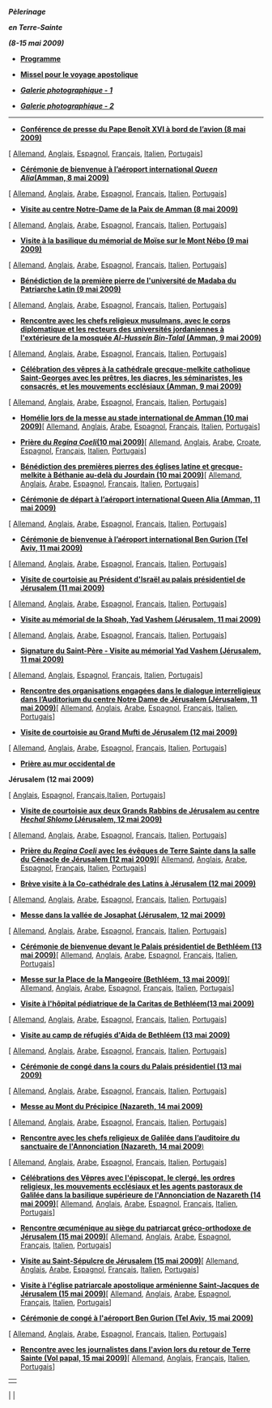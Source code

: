 ***Pèlerinage***

***en Terre-Sainte***

***(8-15 mai 2009)***

- **[Programme](/content/benedict-xvi/fr/travels/2009/documents/trav_ben-xvi_holy-land-program_20090508.html)**


- **[Missel pour le voyage apostolique](http://www.vatican.va/news_services/liturgy/libretti/2009/MessaleTerraSanta.pdf)**


- ***[Galerie photographique - 1](http://www.vatican.va/news_services/liturgy/photogallery/2009/20090512-1/index.html)***

- ***[Galerie photographique - 2](http://www.vatican.va/news_services/liturgy/photogallery/2009/20090512-2/index.html)***


* * *

- **[Conférence de presse du Pape Benoît XVI à bord de l’avion (8 mai 2009)](/content/benedict-xvi/fr/speeches/2009/may/documents/hf_ben-xvi_spe_20090508_terra-santa-interview.html)**

\[ [Allemand](/content/benedict-xvi/de/speeches/2009/may/documents/hf_ben-xvi_spe_20090508_terra-santa-interview.html), [Anglais](/content/benedict-xvi/en/speeches/2009/may/documents/hf_ben-xvi_spe_20090508_terra-santa-interview.html), [Espagnol](/content/benedict-xvi/es/speeches/2009/may/documents/hf_ben-xvi_spe_20090508_terra-santa-interview.html), [Français](/content/benedict-xvi/fr/speeches/2009/may/documents/hf_ben-xvi_spe_20090508_terra-santa-interview.html), [Italien](/content/benedict-xvi/it/speeches/2009/may/documents/hf_ben-xvi_spe_20090508_terra-santa-interview.html), [Portugais](/content/benedict-xvi/pt/speeches/2009/may/documents/hf_ben-xvi_spe_20090508_terra-santa-interview.html)\]


- **[Cérémonie de bienvenue à l’aéroport international *Queen Alia*(Amman, 8 mai 2009)](/content/benedict-xvi/fr/speeches/2009/may/documents/hf_ben-xvi_spe_20090508_welcome-amman.html)**

\[ [Allemand](/content/benedict-xvi/de/speeches/2009/may/documents/hf_ben-xvi_spe_20090508_welcome-amman.html), [Anglais](/content/benedict-xvi/en/speeches/2009/may/documents/hf_ben-xvi_spe_20090508_welcome-amman.html), [Arabe](/content/dam/benedict-xvi/pdfspeeches/2009/may/documents/hf_ben-xvi_spe_20090508_welcome-amman_ar.pdf), [Espagnol](/content/benedict-xvi/es/speeches/2009/may/documents/hf_ben-xvi_spe_20090508_welcome-amman.html), [Français](/content/benedict-xvi/fr/speeches/2009/may/documents/hf_ben-xvi_spe_20090508_welcome-amman.html), [Italien](/content/benedict-xvi/it/speeches/2009/may/documents/hf_ben-xvi_spe_20090508_welcome-amman.html), [Portugais](/content/benedict-xvi/pt/speeches/2009/may/documents/hf_ben-xvi_spe_20090508_welcome-amman.html)\]


- **[Visite au centre Notre-Dame de la Paix de Amman (8 mai 2009)](/content/benedict-xvi/fr/speeches/2009/may/documents/hf_ben-xvi_spe_20090508_regina-pacis.html)**

\[ [Allemand](/content/benedict-xvi/de/speeches/2009/may/documents/hf_ben-xvi_spe_20090508_regina-pacis.html), [Anglais](/content/benedict-xvi/en/speeches/2009/may/documents/hf_ben-xvi_spe_20090508_regina-pacis.html), [Arabe](/content/dam/benedict-xvi/pdfspeeches/2009/may/documents/hf_ben-xvi_spe_20090508_regina-pacis_ar.pdf), [Espagnol](/content/benedict-xvi/es/speeches/2009/may/documents/hf_ben-xvi_spe_20090508_regina-pacis.html), [Français](/content/benedict-xvi/fr/speeches/2009/may/documents/hf_ben-xvi_spe_20090508_regina-pacis.html), [Italien](/content/benedict-xvi/it/speeches/2009/may/documents/hf_ben-xvi_spe_20090508_regina-pacis.html), [Portugais](/content/benedict-xvi/pt/speeches/2009/may/documents/hf_ben-xvi_spe_20090508_regina-pacis.html)\]


- **[Visite à la basilique du mémorial de Moïse sur le Mont Nébo (9 mai 2009)](/content/benedict-xvi/fr/speeches/2009/may/documents/hf_ben-xvi_spe_20090509_memoriale-mose.html)**

\[ [Allemand](/content/benedict-xvi/de/speeches/2009/may/documents/hf_ben-xvi_spe_20090509_memoriale-mose.html), [Anglais](/content/benedict-xvi/en/speeches/2009/may/documents/hf_ben-xvi_spe_20090509_memoriale-mose.html), [Arabe](/content/dam/benedict-xvi/pdfspeeches/2009/may/documents/hf_ben-xvi_spe_20090509_memoriale-mose_ar.pdf), [Espagnol](/content/benedict-xvi/es/speeches/2009/may/documents/hf_ben-xvi_spe_20090509_memoriale-mose.html), [Français](/content/benedict-xvi/fr/speeches/2009/may/documents/hf_ben-xvi_spe_20090509_memoriale-mose.html), [Italien](/content/benedict-xvi/it/speeches/2009/may/documents/hf_ben-xvi_spe_20090509_memoriale-mose.html), [Portugais](/content/benedict-xvi/pt/speeches/2009/may/documents/hf_ben-xvi_spe_20090509_memoriale-mose.html)\]


- **[Bénédiction de la première pierre de l'université de Madaba du Patriarche Latin (9 mai 2009)](/content/benedict-xvi/fr/speeches/2009/may/documents/hf_ben-xvi_spe_20090509_pietra-madaba.html)**

\[ [Allemand](/content/benedict-xvi/de/speeches/2009/may/documents/hf_ben-xvi_spe_20090509_pietra-madaba.html), [Anglais](/content/benedict-xvi/en/speeches/2009/may/documents/hf_ben-xvi_spe_20090509_pietra-madaba.html), [Arabe](/content/dam/benedict-xvi/pdfspeeches/2009/may/documents/hf_ben-xvi_spe_20090509_pietra-madaba_ar.pdf), [Espagnol](/content/benedict-xvi/es/speeches/2009/may/documents/hf_ben-xvi_spe_20090509_pietra-madaba.html), [Français](/content/benedict-xvi/fr/speeches/2009/may/documents/hf_ben-xvi_spe_20090509_pietra-madaba.html), [Italien](/content/benedict-xvi/it/speeches/2009/may/documents/hf_ben-xvi_spe_20090509_pietra-madaba.html), [Portugais](/content/benedict-xvi/pt/speeches/2009/may/documents/hf_ben-xvi_spe_20090509_pietra-madaba.html)\]


- **[Rencontre avec les chefs religieux musulmans, avec le corps diplomatique et les recteurs des universités jordaniennes à l'extérieure de la mosquée *Al-Hussein Bin-Talal* (Amman, 9 mai 2009)](/content/benedict-xvi/fr/speeches/2009/may/documents/hf_ben-xvi_spe_20090509_capi-musulmani.html)**

\[ [Allemand](/content/benedict-xvi/de/speeches/2009/may/documents/hf_ben-xvi_spe_20090509_capi-musulmani.html), [Anglais](/content/benedict-xvi/en/speeches/2009/may/documents/hf_ben-xvi_spe_20090509_capi-musulmani.html), [Arabe](/content/dam/benedict-xvi/pdfspeeches/2009/may/documents/hf_ben-xvi_spe_20090509_capi-musulmani_ar.pdf), [Espagnol](/content/benedict-xvi/es/speeches/2009/may/documents/hf_ben-xvi_spe_20090509_capi-musulmani.html), [Français](/content/benedict-xvi/fr/speeches/2009/may/documents/hf_ben-xvi_spe_20090509_capi-musulmani.html), [Italien](/content/benedict-xvi/it/speeches/2009/may/documents/hf_ben-xvi_spe_20090509_capi-musulmani.html), [Portugais](/content/benedict-xvi/pt/speeches/2009/may/documents/hf_ben-xvi_spe_20090509_capi-musulmani.html)\]


- **[Célébration des vêpres à la cathédrale grecque-melkite catholique Saint-Georges avec les prêtres, les diacres, les séminaristes, les consacrés, et les mouvements ecclésiaux (Amman, 9 mai 2009)](/content/benedict-xvi/fr/homilies/2009/documents/hf_ben-xvi_hom_20090509_vespri-amman.html)**

\[ [Allemand](/content/benedict-xvi/de/homilies/2009/documents/hf_ben-xvi_hom_20090509_vespri-amman.html), [Anglais](/content/benedict-xvi/en/homilies/2009/documents/hf_ben-xvi_hom_20090509_vespri-amman.html), [Arabe](/content/dam/benedict-xvi/pdfhomilies/2009/documents/hf_ben-xvi_hom_20090509_vespri-amman_ar.pdf), [Espagnol](/content/benedict-xvi/es/homilies/2009/documents/hf_ben-xvi_hom_20090509_vespri-amman.html), [Français](/content/benedict-xvi/fr/homilies/2009/documents/hf_ben-xvi_hom_20090509_vespri-amman.html), [Italien](/content/benedict-xvi/it/homilies/2009/documents/hf_ben-xvi_hom_20090509_vespri-amman.html), [Portugais](/content/benedict-xvi/pt/homilies/2009/documents/hf_ben-xvi_hom_20090509_vespri-amman.html)\]


- **[Homélie lors de la messe au stade international de Amman (10 mai 2009)](/content/benedict-xvi/fr/homilies/2009/documents/hf_ben-xvi_hom_20090510_intern-stadium.html)**\[ [Allemand](/content/benedict-xvi/de/homilies/2009/documents/hf_ben-xvi_hom_20090510_intern-stadium.html), [Anglais](/content/benedict-xvi/en/homilies/2009/documents/hf_ben-xvi_hom_20090510_intern-stadium.html), [Arabe](/content/dam/benedict-xvi/pdfhomilies/2009/documents/hf_ben-xvi_hom_20090510_intern-stadium_ar.pdf), [Espagnol](/content/benedict-xvi/es/homilies/2009/documents/hf_ben-xvi_hom_20090510_intern-stadium.html), [Français](/content/benedict-xvi/fr/homilies/2009/documents/hf_ben-xvi_hom_20090510_intern-stadium.html), [Italien](/content/benedict-xvi/it/homilies/2009/documents/hf_ben-xvi_hom_20090510_intern-stadium.html), [Portugais](/content/benedict-xvi/pt/homilies/2009/documents/hf_ben-xvi_hom_20090510_intern-stadium.html)\]


- **[Prière du *Regina Coeli*(10 mai 2009)](/content/benedict-xvi/fr/angelus/2009/documents/hf_ben-xvi_reg_20090510_amman.html)**\[ [Allemand](/content/benedict-xvi/de/angelus/2009/documents/hf_ben-xvi_reg_20090510_amman.html), [Anglais](/content/benedict-xvi/en/angelus/2009/documents/hf_ben-xvi_reg_20090510_amman.html), [Arabe](/content/dam/benedict-xvi/pdfangelus/2009/documents/hf_ben-xvi_reg_20090510_amman_ar.pdf), [Croate](/content/benedict-xvi/hr/angelus/2009/documents/hf_ben-xvi_reg_20090510_amman.html), [Espagnol](/content/benedict-xvi/es/angelus/2009/documents/hf_ben-xvi_reg_20090510_amman.html), [Français](/content/benedict-xvi/fr/angelus/2009/documents/hf_ben-xvi_reg_20090510_amman.html), [Italien](/content/benedict-xvi/it/angelus/2009/documents/hf_ben-xvi_reg_20090510_amman.html), [Portugais](/content/benedict-xvi/pt/angelus/2009/documents/hf_ben-xvi_reg_20090510_amman.html)\]


- **[Bénédiction des premières pierres des églises latine et grecque-melkite à Béthanie au-delà du Jourdain (10 mai 2009)](/content/benedict-xvi/fr/speeches/2009/may/documents/hf_ben-xvi_spe_20090510_bethany.html)**\[ [Allemand](/content/benedict-xvi/de/speeches/2009/may/documents/hf_ben-xvi_spe_20090510_bethany.html), [Anglais](/content/benedict-xvi/en/speeches/2009/may/documents/hf_ben-xvi_spe_20090510_bethany.html), [Arabe](/content/dam/benedict-xvi/pdfspeeches/2009/may/documents/hf_ben-xvi_spe_20090510_bethany_ar.pdf), [Espagnol](/content/benedict-xvi/es/speeches/2009/may/documents/hf_ben-xvi_spe_20090510_bethany.html), [Français](/content/benedict-xvi/fr/speeches/2009/may/documents/hf_ben-xvi_spe_20090510_bethany.html), [Italien](/content/benedict-xvi/it/speeches/2009/may/documents/hf_ben-xvi_spe_20090510_bethany.html), [Portugais](/content/benedict-xvi/pt/speeches/2009/may/documents/hf_ben-xvi_spe_20090510_bethany.html)\]


- **[Cérémonie de départ à l’aéroport international Queen Alia (Amman, 11 mai 2009)](/content/benedict-xvi/fr/speeches/2009/may/documents/hf_ben-xvi_spe_20090511_farewell-amman.html)**

\[ [Allemand](/content/benedict-xvi/de/speeches/2009/may/documents/hf_ben-xvi_spe_20090511_farewell-amman.html), [Anglais](/content/benedict-xvi/en/speeches/2009/may/documents/hf_ben-xvi_spe_20090511_farewell-amman.html), [Arabe](/content/dam/benedict-xvi/pdfspeeches/2009/may/documents/hf_ben-xvi_spe_20090511_farewell-amman_ar.pdf), [Espagnol](/content/benedict-xvi/es/speeches/2009/may/documents/hf_ben-xvi_spe_20090511_farewell-amman.html), [Français](/content/benedict-xvi/fr/speeches/2009/may/documents/hf_ben-xvi_spe_20090511_farewell-amman.html), [Italien](/content/benedict-xvi/it/speeches/2009/may/documents/hf_ben-xvi_spe_20090511_farewell-amman.html), [Portugais](/content/benedict-xvi/pt/speeches/2009/may/documents/hf_ben-xvi_spe_20090511_farewell-amman.html)\]


- **[Cérémonie de bienvenue à l’aéroport international Ben Gurion (Tel Aviv, 11 mai 2009)](/content/benedict-xvi/fr/speeches/2009/may/documents/hf_ben-xvi_spe_20090511_welcome-tel-aviv.html)**

\[ [Allemand](/content/benedict-xvi/de/speeches/2009/may/documents/hf_ben-xvi_spe_20090511_welcome-tel-aviv.html), [Anglais](/content/benedict-xvi/en/speeches/2009/may/documents/hf_ben-xvi_spe_20090511_welcome-tel-aviv.html), [Arabe](/content/dam/benedict-xvi/pdfspeeches/2009/may/documents/hf_ben-xvi_spe_20090511_welcome-tel-aviv_ar.pdf), [Espagnol](/content/benedict-xvi/es/speeches/2009/may/documents/hf_ben-xvi_spe_20090511_welcome-tel-aviv.html), [Français](/content/benedict-xvi/fr/speeches/2009/may/documents/hf_ben-xvi_spe_20090511_welcome-tel-aviv.html), [Italien](/content/benedict-xvi/it/speeches/2009/may/documents/hf_ben-xvi_spe_20090511_welcome-tel-aviv.html), [Portugais](/content/benedict-xvi/pt/speeches/2009/may/documents/hf_ben-xvi_spe_20090511_welcome-tel-aviv.html)\]


- **[Visite de courtoisie au Président d'Israël au palais présidentiel de Jérusalem (11 mai 2009)](/content/benedict-xvi/fr/speeches/2009/may/documents/hf_ben-xvi_spe_20090511_presidente-israele.html)**

\[ [Allemand](/content/benedict-xvi/de/speeches/2009/may/documents/hf_ben-xvi_spe_20090511_presidente-israele.html), [Anglais](/content/benedict-xvi/en/speeches/2009/may/documents/hf_ben-xvi_spe_20090511_presidente-israele.html), [Arabe](/content/dam/benedict-xvi/pdfspeeches/2009/may/documents/hf_ben-xvi_spe_20090511_presidente-israele_ar.pdf), [Espagnol](/content/benedict-xvi/es/speeches/2009/may/documents/hf_ben-xvi_spe_20090511_presidente-israele.html), [Français](/content/benedict-xvi/fr/speeches/2009/may/documents/hf_ben-xvi_spe_20090511_presidente-israele.html), [Italien](/content/benedict-xvi/it/speeches/2009/may/documents/hf_ben-xvi_spe_20090511_presidente-israele.html), [Portugais](/content/benedict-xvi/pt/speeches/2009/may/documents/hf_ben-xvi_spe_20090511_presidente-israele.html)\]


- **[Visite au mémorial de la Shoah, Yad Vashem (Jérusalem, 11 mai 2009)](/content/benedict-xvi/fr/speeches/2009/may/documents/hf_ben-xvi_spe_20090511_yad-vashem.html)**

\[ [Allemand](/content/benedict-xvi/de/speeches/2009/may/documents/hf_ben-xvi_spe_20090511_yad-vashem.html), [Anglais](/content/benedict-xvi/en/speeches/2009/may/documents/hf_ben-xvi_spe_20090511_yad-vashem.html), [Arabe](/content/dam/benedict-xvi/pdfspeeches/2009/may/documents/hf_ben-xvi_spe_20090511_yad-vashem_ar.pdf), [Espagnol](/content/benedict-xvi/es/speeches/2009/may/documents/hf_ben-xvi_spe_20090511_yad-vashem.html), [Français](/content/benedict-xvi/fr/speeches/2009/may/documents/hf_ben-xvi_spe_20090511_yad-vashem.html), [Italien](/content/benedict-xvi/it/speeches/2009/may/documents/hf_ben-xvi_spe_20090511_yad-vashem.html), [Portugais](/content/benedict-xvi/pt/speeches/2009/may/documents/hf_ben-xvi_spe_20090511_yad-vashem.html)\]


- **[Signature du Saint-Père - Visite au mémorial Yad Vashem (Jérusalem, 11 mai 2009)](/content/benedict-xvi/fr/speeches/2009/may/documents/hf_ben-xvi_spe_20090511_firma-yad-vashem.html)**

\[ [Allemand](/content/benedict-xvi/de/speeches/2009/may/documents/hf_ben-xvi_spe_20090511_firma-yad-vashem.html), [Anglais](/content/benedict-xvi/en/speeches/2009/may/documents/hf_ben-xvi_spe_20090511_firma-yad-vashem.html), [Espagnol](/content/benedict-xvi/es/speeches/2009/may/documents/hf_ben-xvi_spe_20090511_firma-yad-vashem.html), [Français](/content/benedict-xvi/fr/speeches/2009/may/documents/hf_ben-xvi_spe_20090511_firma-yad-vashem.html), [Italien](/content/benedict-xvi/it/speeches/2009/may/documents/hf_ben-xvi_spe_20090511_firma-yad-vashem.html), [Portugais](/content/benedict-xvi/pt/speeches/2009/may/documents/hf_ben-xvi_spe_20090511_firma-yad-vashem.html)\]


- **[Rencontre des organisations engagées dans le dialogue interreligieux dans l’Auditorium du centre Notre Dame de Jérusalem (Jérusalem, 11 mai 2009)](/content/benedict-xvi/fr/speeches/2009/may/documents/hf_ben-xvi_spe_20090511_dialogo-interreligioso.html)**\[ [Allemand](/content/benedict-xvi/de/speeches/2009/may/documents/hf_ben-xvi_spe_20090511_dialogo-interreligioso.html), [Anglais](/content/benedict-xvi/en/speeches/2009/may/documents/hf_ben-xvi_spe_20090511_dialogo-interreligioso.html), [Arabe](/content/dam/benedict-xvi/pdfspeeches/2009/may/documents/hf_ben-xvi_spe_20090511_dialogo-interreligioso_ar.pdf), [Espagnol](/content/benedict-xvi/es/speeches/2009/may/documents/hf_ben-xvi_spe_20090511_dialogo-interreligioso.html), [Français](/content/benedict-xvi/fr/speeches/2009/may/documents/hf_ben-xvi_spe_20090511_dialogo-interreligioso.html), [Italien](/content/benedict-xvi/it/speeches/2009/may/documents/hf_ben-xvi_spe_20090511_dialogo-interreligioso.html), [Portugais](/content/benedict-xvi/pt/speeches/2009/may/documents/hf_ben-xvi_spe_20090511_dialogo-interreligioso.html)\]


- **[Visite de courtoisie au Grand Mufti de Jérusalem (12 mai 2009)](/content/benedict-xvi/fr/speeches/2009/may/documents/hf_ben-xvi_spe_20090512_gran-mufti.html)**

\[ [Allemand](/content/benedict-xvi/de/speeches/2009/may/documents/hf_ben-xvi_spe_20090512_gran-mufti.html), [Anglais](/content/benedict-xvi/en/speeches/2009/may/documents/hf_ben-xvi_spe_20090512_gran-mufti.html), [Arabe](/content/dam/benedict-xvi/pdfspeeches/2009/may/documents/hf_ben-xvi_spe_20090512_gran-mufti_ar.pdf), [Espagnol](/content/benedict-xvi/es/speeches/2009/may/documents/hf_ben-xvi_spe_20090512_gran-mufti.html), [Français](/content/benedict-xvi/fr/speeches/2009/may/documents/hf_ben-xvi_spe_20090512_gran-mufti.html), [Italien](/content/benedict-xvi/it/speeches/2009/may/documents/hf_ben-xvi_spe_20090512_gran-mufti.html), [Portugais](/content/benedict-xvi/pt/speeches/2009/may/documents/hf_ben-xvi_spe_20090512_gran-mufti.html)\]


- [**Prière au mur occidental de**](/content/benedict-xvi/fr/speeches/2009/may/documents/hf_ben-xvi_spe_20090512_prayer-wall.html)


**Jérusalem (12 mai 2009)**

\[ [Anglais](/content/benedict-xvi/en/speeches/2009/may/documents/hf_ben-xvi_spe_20090512_prayer-wall.html), [Espagnol](/content/benedict-xvi/es/speeches/2009/may/documents/hf_ben-xvi_spe_20090512_prayer-wall.html), [Français](/content/benedict-xvi/fr/speeches/2009/may/documents/hf_ben-xvi_spe_20090512_prayer-wall.html),[Italien](/content/benedict-xvi/it/speeches/2009/may/documents/hf_ben-xvi_spe_20090512_prayer-wall.html), [Portugais](/content/benedict-xvi/pt/speeches/2009/may/documents/hf_ben-xvi_spe_20090512_prayer-wall.html)\]

- **[Visite de courtoisie aux deux Grands Rabbins de Jérusalem au centre *Hechal Shlomo* (Jérusalem, 12 mai 2009)](/content/benedict-xvi/fr/speeches/2009/may/documents/hf_ben-xvi_spe_20090512_rabbini.html)**

\[ [Allemand](/content/benedict-xvi/de/speeches/2009/may/documents/hf_ben-xvi_spe_20090512_rabbini.html), [Anglais](/content/benedict-xvi/en/speeches/2009/may/documents/hf_ben-xvi_spe_20090512_rabbini.html), [Arabe](/content/dam/benedict-xvi/pdfspeeches/2009/may/documents/hf_ben-xvi_spe_20090512_rabbini_ar.pdf), [Espagnol](/content/benedict-xvi/es/speeches/2009/may/documents/hf_ben-xvi_spe_20090512_rabbini.html), [Français](/content/benedict-xvi/fr/speeches/2009/may/documents/hf_ben-xvi_spe_20090512_rabbini.html), [Italien](/content/benedict-xvi/it/speeches/2009/may/documents/hf_ben-xvi_spe_20090512_rabbini.html), [Portugais](/content/benedict-xvi/pt/speeches/2009/may/documents/hf_ben-xvi_spe_20090512_rabbini.html)\]


- **[Prière du *Regina Coeli* avec les évêques de Terre Sainte dans la salle du Cénacle de Jérusalem (12 mai 2009)](/content/benedict-xvi/fr/angelus/2009/documents/hf_ben-xvi_reg_20090512_gerusalemme.html)**\[ [Allemand](/content/benedict-xvi/de/angelus/2009/documents/hf_ben-xvi_reg_20090512_gerusalemme.html), [Anglais](/content/benedict-xvi/en/angelus/2009/documents/hf_ben-xvi_reg_20090512_gerusalemme.html), [Arabe](/content/dam/benedict-xvi/pdfangelus/2009/documents/hf_ben-xvi_reg_20090512_gerusalemme_ar.pdf), [Espagnol](/content/benedict-xvi/es/angelus/2009/documents/hf_ben-xvi_reg_20090512_gerusalemme.html), [Français](/content/benedict-xvi/fr/angelus/2009/documents/hf_ben-xvi_reg_20090512_gerusalemme.html), [Italien](/content/benedict-xvi/it/angelus/2009/documents/hf_ben-xvi_reg_20090512_gerusalemme.html), [Portugais](/content/benedict-xvi/pt/angelus/2009/documents/hf_ben-xvi_reg_20090512_gerusalemme.html)\]


- **[Brève visite à la Co-cathédrale des Latins à Jérusalem (12 mai 2009)](/content/benedict-xvi/fr/speeches/2009/may/documents/hf_ben-xvi_spe_20090512_concatt-latini.html)**

\[ [Allemand](/content/benedict-xvi/de/speeches/2009/may/documents/hf_ben-xvi_spe_20090512_concatt-latini.html), [Anglais](/content/benedict-xvi/en/speeches/2009/may/documents/hf_ben-xvi_spe_20090512_concatt-latini.html), [Arabe](/content/dam/benedict-xvi/pdfspeeches/2009/may/documents/hf_ben-xvi_spe_20090512_concatt-latini_ar.pdf), [Espagnol](/content/benedict-xvi/es/speeches/2009/may/documents/hf_ben-xvi_spe_20090512_concatt-latini.html), [Français](/content/benedict-xvi/fr/speeches/2009/may/documents/hf_ben-xvi_spe_20090512_concatt-latini.html), [Italien](/content/benedict-xvi/it/speeches/2009/may/documents/hf_ben-xvi_spe_20090512_concatt-latini.html), [Portugais](/content/benedict-xvi/pt/speeches/2009/may/documents/hf_ben-xvi_spe_20090512_concatt-latini.html)\]


- **[Messe dans la vallée de Josaphat (Jérusalem, 12 mai 2009)](/content/benedict-xvi/fr/homilies/2009/documents/hf_ben-xvi_hom_20090512_josafat-valley.html)**

\[ [Allemand](/content/benedict-xvi/de/homilies/2009/documents/hf_ben-xvi_hom_20090512_josafat-valley.html), [Anglais](/content/benedict-xvi/en/homilies/2009/documents/hf_ben-xvi_hom_20090512_josafat-valley.html), [Arabe](/content/dam/benedict-xvi/pdfhomilies/2009/documents/hf_ben-xvi_hom_20090512_josafat-valley_ar.pdf), [Espagnol](/content/benedict-xvi/es/homilies/2009/documents/hf_ben-xvi_hom_20090512_josafat-valley.html), [Français](/content/benedict-xvi/fr/homilies/2009/documents/hf_ben-xvi_hom_20090512_josafat-valley.html), [Italien](/content/benedict-xvi/it/homilies/2009/documents/hf_ben-xvi_hom_20090512_josafat-valley.html), [Portugais](/content/benedict-xvi/pt/homilies/2009/documents/hf_ben-xvi_hom_20090512_josafat-valley.html)\]


- **[Cérémonie de bienvenue devant le Palais présidentiel de Bethléem (13 mai 2009)](/content/benedict-xvi/fr/speeches/2009/may/documents/hf_ben-xvi_spe_20090513_welcome-betlemme.html)**\[ [Allemand](/content/benedict-xvi/de/speeches/2009/may/documents/hf_ben-xvi_spe_20090513_welcome-betlemme.html), [Anglais](/content/benedict-xvi/en/speeches/2009/may/documents/hf_ben-xvi_spe_20090513_welcome-betlemme.html), [Arabe](/content/dam/benedict-xvi/pdfspeeches/2009/may/documents/hf_ben-xvi_spe_20090513_welcome-betlemme_ar.pdf), [Espagnol](/content/benedict-xvi/es/speeches/2009/may/documents/hf_ben-xvi_spe_20090513_welcome-betlemme.html), [Français](/content/benedict-xvi/fr/speeches/2009/may/documents/hf_ben-xvi_spe_20090513_welcome-betlemme.html), [Italien](/content/benedict-xvi/it/speeches/2009/may/documents/hf_ben-xvi_spe_20090513_welcome-betlemme.html), [Portugais](/content/benedict-xvi/pt/speeches/2009/may/documents/hf_ben-xvi_spe_20090513_welcome-betlemme.html)\]


- **[Messe sur la Place de la Mangeoire (Bethléem, 13 mai 2009)](/content/benedict-xvi/fr/homilies/2009/documents/hf_ben-xvi_hom_20090513_mangiatoia.html)**\[ [Allemand](/content/benedict-xvi/de/homilies/2009/documents/hf_ben-xvi_hom_20090513_mangiatoia.html), [Anglais](/content/benedict-xvi/en/homilies/2009/documents/hf_ben-xvi_hom_20090513_mangiatoia.html), [Arabe](/content/dam/benedict-xvi/pdfhomilies/2009/documents/hf_ben-xvi_hom_20090513_mangiatoia_ar.pdf), [Espagnol](/content/benedict-xvi/es/homilies/2009/documents/hf_ben-xvi_hom_20090513_mangiatoia.html), [Français](/content/benedict-xvi/fr/homilies/2009/documents/hf_ben-xvi_hom_20090513_mangiatoia.html), [Italien](/content/benedict-xvi/it/homilies/2009/documents/hf_ben-xvi_hom_20090513_mangiatoia.html), [Portugais](/content/benedict-xvi/pt/homilies/2009/documents/hf_ben-xvi_hom_20090513_mangiatoia.html)\]


- **[Visite à l'hôpital pédiatrique de la Caritas de Bethléem(13 mai 2009)](/content/benedict-xvi/fr/speeches/2009/may/documents/hf_ben-xvi_spe_20090513_baby-hospital.html)**

\[ [Allemand](/content/benedict-xvi/de/speeches/2009/may/documents/hf_ben-xvi_spe_20090513_baby-hospital.html), [Anglais](/content/benedict-xvi/en/speeches/2009/may/documents/hf_ben-xvi_spe_20090513_baby-hospital.html), [Arabe](http://www.vatican.va/holy_father/benedict_xvi/speeches/2009/may/documents/hf_ben-xvi_spe_20090513_baby-hospital_ar.pdf), [Espagnol](/content/benedict-xvi/es/speeches/2009/may/documents/hf_ben-xvi_spe_20090513_baby-hospital.html), [Français](/content/benedict-xvi/fr/speeches/2009/may/documents/hf_ben-xvi_spe_20090513_baby-hospital.html), [Italien](/content/benedict-xvi/it/speeches/2009/may/documents/hf_ben-xvi_spe_20090513_baby-hospital.html), [Portugais](/content/benedict-xvi/pt/speeches/2009/may/documents/hf_ben-xvi_spe_20090513_baby-hospital.html)\]


- **[Visite au camp de réfugiés d'Aida de Bethléem (13 mai 2009)](/content/benedict-xvi/fr/speeches/2009/may/documents/hf_ben-xvi_spe_20090513_aida-refugee-camp.html)**

\[ [Allemand](/content/benedict-xvi/de/speeches/2009/may/documents/hf_ben-xvi_spe_20090513_aida-refugee-camp.html), [Anglais](/content/benedict-xvi/en/speeches/2009/may/documents/hf_ben-xvi_spe_20090513_aida-refugee-camp.html), [Arabe](http://www.vatican.va/holy_father/benedict_xvi/speeches/2009/may/documents/hf_ben-xvi_spe_20090513_aida-refugee-camp_ar.pdf), [Espagnol](/content/benedict-xvi/es/speeches/2009/may/documents/hf_ben-xvi_spe_20090513_aida-refugee-camp.html), [Français](/content/benedict-xvi/fr/speeches/2009/may/documents/hf_ben-xvi_spe_20090513_aida-refugee-camp.html), [Italien](/content/benedict-xvi/it/speeches/2009/may/documents/hf_ben-xvi_spe_20090513_aida-refugee-camp.html), [Portugais](/content/benedict-xvi/pt/speeches/2009/may/documents/hf_ben-xvi_spe_20090513_aida-refugee-camp.html)\]


- **[Cérémonie de congé dans la cours du Palais présidentiel (13 mai 2009)](/content/benedict-xvi/fr/speeches/2009/may/documents/hf_ben-xvi_spe_20090513_farewell-betlemme.html)**

\[ [Allemand](/content/benedict-xvi/de/speeches/2009/may/documents/hf_ben-xvi_spe_20090513_farewell-betlemme.html), [Anglais](/content/benedict-xvi/en/speeches/2009/may/documents/hf_ben-xvi_spe_20090513_farewell-betlemme.html), [Arabe](http://www.vatican.va/holy_father/benedict_xvi/speeches/2009/may/documents/hf_ben-xvi_spe_20090513_farewell-betlemme_ar.pdf), [Espagnol](/content/benedict-xvi/es/speeches/2009/may/documents/hf_ben-xvi_spe_20090513_farewell-betlemme.html), [Français](/content/benedict-xvi/fr/speeches/2009/may/documents/hf_ben-xvi_spe_20090513_farewell-betlemme.html), [Italien](/content/benedict-xvi/it/speeches/2009/may/documents/hf_ben-xvi_spe_20090513_farewell-betlemme.html), [Portugais](/content/benedict-xvi/pt/speeches/2009/may/documents/hf_ben-xvi_spe_20090513_farewell-betlemme.html)\]


- **[Messe au Mont du Précipice (Nazareth, 14 mai 2009)](/content/benedict-xvi/fr/homilies/2009/documents/hf_ben-xvi_hom_20090514_precipizio.html)**

\[ [Allemand](/content/benedict-xvi/de/homilies/2009/documents/hf_ben-xvi_hom_20090514_precipizio.html), [Anglais](/content/benedict-xvi/en/homilies/2009/documents/hf_ben-xvi_hom_20090514_precipizio.html), [Arabe](/content/dam/benedict-xvi/pdfhomilies/2009/documents/hf_ben-xvi_hom_20090514_precipizio_ar.pdf), [Espagnol](/content/benedict-xvi/es/homilies/2009/documents/hf_ben-xvi_hom_20090514_precipizio.html), [Français](/content/benedict-xvi/fr/homilies/2009/documents/hf_ben-xvi_hom_20090514_precipizio.html), [Italien](/content/benedict-xvi/it/homilies/2009/documents/hf_ben-xvi_hom_20090514_precipizio.html), [Portugais](/content/benedict-xvi/pt/homilies/2009/documents/hf_ben-xvi_hom_20090514_precipizio.html)\]


- [**Rencontre avec les chefs religieux de Galilée dans l’auditoire du sanctuaire de l'Annonciation (Nazareth, 14 mai 2009**)](/content/benedict-xvi/fr/speeches/2009/may/documents/hf_ben-xvi_spe_20090514_capi-galilea.html)

\[ [Allemand](/content/benedict-xvi/de/speeches/2009/may/documents/hf_ben-xvi_spe_20090514_capi-galilea.html), [Anglais](/content/benedict-xvi/en/speeches/2009/may/documents/hf_ben-xvi_spe_20090514_capi-galilea.html), [Arabe](/content/dam/benedict-xvi/pdfspeeches/2009/may/documents/hf_ben-xvi_spe_20090514_capi-galilea_ar.pdf), [Espagnol](/content/benedict-xvi/es/speeches/2009/may/documents/hf_ben-xvi_spe_20090514_capi-galilea.html), [Français](/content/benedict-xvi/fr/speeches/2009/may/documents/hf_ben-xvi_spe_20090514_capi-galilea.html), [Italien](/content/benedict-xvi/it/speeches/2009/may/documents/hf_ben-xvi_spe_20090514_capi-galilea.html), [Portugais](/content/benedict-xvi/pt/speeches/2009/may/documents/hf_ben-xvi_spe_20090514_capi-galilea.html)\]


- **[Célébrations des Vêpres avec l'épiscopat, le clergé, les ordres religieux, les mouvements ecclésiaux et les agents pastoraux de Galilée dans la basilique supérieure de l'Annonciation de Nazareth (14 mai 2009)](/content/benedict-xvi/fr/homilies/2009/documents/hf_ben-xvi_hom_20090514_vespri-nazareth.html)**\[ [Allemand](/content/benedict-xvi/de/homilies/2009/documents/hf_ben-xvi_hom_20090514_vespri-nazareth.html), [Anglais](/content/benedict-xvi/en/homilies/2009/documents/hf_ben-xvi_hom_20090514_vespri-nazareth.html), [Arabe](/content/dam/benedict-xvi/pdfhomilies/2009/documents/hf_ben-xvi_hom_20090514_vespri-nazareth_ar.pdf), [Espagnol](/content/benedict-xvi/es/homilies/2009/documents/hf_ben-xvi_hom_20090514_vespri-nazareth.html), [Français](/content/benedict-xvi/fr/homilies/2009/documents/hf_ben-xvi_hom_20090514_vespri-nazareth.html), [Italien](/content/benedict-xvi/it/homilies/2009/documents/hf_ben-xvi_hom_20090514_vespri-nazareth.html), [Portugais](/content/benedict-xvi/pt/homilies/2009/documents/hf_ben-xvi_hom_20090514_vespri-nazareth.html)\]


- **[Rencontre œcuménique au siège du patriarcat gréco-orthodoxe de Jérusalem (15 mai 2009)](/content/benedict-xvi/fr/speeches/2009/may/documents/hf_ben-xvi_spe_20090515_incontro-ecumenico.html)**\[ [Allemand](/content/benedict-xvi/de/speeches/2009/may/documents/hf_ben-xvi_spe_20090515_incontro-ecumenico.html), [Anglais](/content/benedict-xvi/en/speeches/2009/may/documents/hf_ben-xvi_spe_20090515_incontro-ecumenico.html), [Arabe](http://www.vatican.va/holy_father/benedict_xvi/speeches/2009/may/documents/hf_ben-xvi_spe_20090515_incontro-ecumenico_ar.pdf), [Espagnol](/content/benedict-xvi/es/speeches/2009/may/documents/hf_ben-xvi_spe_20090515_incontro-ecumenico.html), [Français](/content/benedict-xvi/fr/speeches/2009/may/documents/hf_ben-xvi_spe_20090515_incontro-ecumenico.html), [Italien](/content/benedict-xvi/it/speeches/2009/may/documents/hf_ben-xvi_spe_20090515_incontro-ecumenico.html), [Portugais](/content/benedict-xvi/pt/speeches/2009/may/documents/hf_ben-xvi_spe_20090515_incontro-ecumenico.html)\]


- **[Visite au Saint-Sépulcre de Jérusalem (15 mai 2009)](/content/benedict-xvi/fr/speeches/2009/may/documents/hf_ben-xvi_spe_20090515_santo-sepolcro.html)**\[ [Allemand](/content/benedict-xvi/de/speeches/2009/may/documents/hf_ben-xvi_spe_20090515_santo-sepolcro.html), [Anglais](/content/benedict-xvi/en/speeches/2009/may/documents/hf_ben-xvi_spe_20090515_santo-sepolcro.html), [Arabe](http://www.vatican.va/holy_father/benedict_xvi/speeches/2009/may/documents/hf_ben-xvi_spe_20090515_santo-sepolcro_ar.pdf), [Espagnol](/content/benedict-xvi/es/speeches/2009/may/documents/hf_ben-xvi_spe_20090515_santo-sepolcro.html), [Français](/content/benedict-xvi/fr/speeches/2009/may/documents/hf_ben-xvi_spe_20090515_santo-sepolcro.html), [Italien](/content/benedict-xvi/it/speeches/2009/may/documents/hf_ben-xvi_spe_20090515_santo-sepolcro.html), [Portugais](/content/benedict-xvi/pt/speeches/2009/may/documents/hf_ben-xvi_spe_20090515_santo-sepolcro.html)\]


- **[Visite à l'église patriarcale apostolique arménienne Saint-Jacques de Jérusalem (15 mai 2009)](/content/benedict-xvi/fr/speeches/2009/may/documents/hf_ben-xvi_spe_20090515_san-giacomo.html)**\[ [Allemand](/content/benedict-xvi/de/speeches/2009/may/documents/hf_ben-xvi_spe_20090515_san-giacomo.html), [Anglais](/content/benedict-xvi/en/speeches/2009/may/documents/hf_ben-xvi_spe_20090515_san-giacomo.html), [Arabe](http://www.vatican.va/holy_father/benedict_xvi/speeches/2009/may/documents/hf_ben-xvi_spe_20090515_san-giacomo_ar.pdf), [Espagnol](/content/benedict-xvi/es/speeches/2009/may/documents/hf_ben-xvi_spe_20090515_san-giacomo.html), [Français](/content/benedict-xvi/fr/speeches/2009/may/documents/hf_ben-xvi_spe_20090515_san-giacomo.html), [Italien](/content/benedict-xvi/it/speeches/2009/may/documents/hf_ben-xvi_spe_20090515_san-giacomo.html), [Portugais](/content/benedict-xvi/pt/speeches/2009/may/documents/hf_ben-xvi_spe_20090515_san-giacomo.html)\]


- **[Cérémonie de congé à l'aéroport Ben Gurion (Tel Aviv, 15 mai 2009)](/content/benedict-xvi/fr/speeches/2009/may/documents/hf_ben-xvi_spe_20090515_farewell-tel-aviv.html)**

\[ [Allemand](/content/benedict-xvi/de/speeches/2009/may/documents/hf_ben-xvi_spe_20090515_farewell-tel-aviv.html), [Anglais](/content/benedict-xvi/en/speeches/2009/may/documents/hf_ben-xvi_spe_20090515_farewell-tel-aviv.html), [Arabe](/content/dam/benedict-xvi/pdfspeeches/2009/may/documents/hf_ben-xvi_spe_20090515_farewell-tel-aviv_ar.pdf), [Espagnol](/content/benedict-xvi/es/speeches/2009/may/documents/hf_ben-xvi_spe_20090515_farewell-tel-aviv.html), [Français](/content/benedict-xvi/fr/speeches/2009/may/documents/hf_ben-xvi_spe_20090515_farewell-tel-aviv.html), [Italien](/content/benedict-xvi/it/speeches/2009/may/documents/hf_ben-xvi_spe_20090515_farewell-tel-aviv.html), [Portugais](/content/benedict-xvi/pt/speeches/2009/may/documents/hf_ben-xvi_spe_20090515_farewell-tel-aviv.html)\]


- **[Rencontre avec les journalistes dans l'avion lors du retour de Terre Sainte (Vol papal, 15 mai 2009)](/content/benedict-xvi/fr/speeches/2009/may/documents/hf_ben-xvi_spe_20090515_ritorno-interview.html)**\[ [Allemand](/content/benedict-xvi/de/speeches/2009/may/documents/hf_ben-xvi_spe_20090515_ritorno-interview.html), [Anglais](/content/benedict-xvi/en/speeches/2009/may/documents/hf_ben-xvi_spe_20090515_ritorno-interview.html), [Français](/content/benedict-xvi/fr/speeches/2009/may/documents/hf_ben-xvi_spe_20090515_ritorno-interview.html), [Italien](/content/benedict-xvi/it/speeches/2009/may/documents/hf_ben-xvi_spe_20090515_ritorno-interview.html), [Portugais](/content/benedict-xvi/pt/speeches/2009/may/documents/hf_ben-xvi_spe_20090515_ritorno-interview.html)\]


|     |
| --- |
|  |

|
|